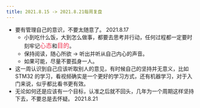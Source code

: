 ```yaml
---
title: 2021.8.15 -> 2021.8.21每周复盘
---
```


- 要有管理自己的意识，不要太随意了。 2021.8.17
	- 小到吃什么饭，大到怎么做事，都要去思考并行动，任何过程都一定要时刻牢记<font color=#f03752 size=3 face="宋体">心态</font>和<font color=#f03752 size=3 face="宋体">目的</font>。
	<!-- \#f03752是海棠红的颜色代码 -->
	- 保持阅读，随心所欲 -> 听出并听从自己内心的声音。
	- 如果可能，尽量不要孤身一人。
- 这一周认识到自己应该听取别人的意见，有时候自己的坚持并无意义，比如 STM32 的学习，看视频确实是一个更好的学习方式，还有机器学习，对于入门来说，似乎都比看书更有效。
- 无论如何还是应该有一个目标，认准之后就不回头，几年为一个周期这样坚持下去，不要总是去怀疑。 2021.8.21